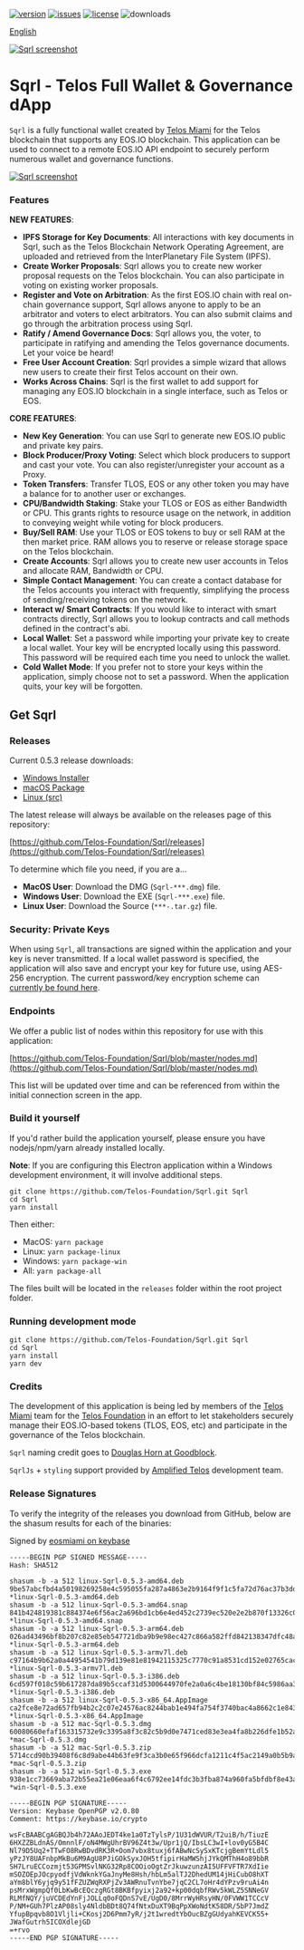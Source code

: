 [![version](https://img.shields.io/github/release/Telos-Foundation/Sqrl/all.svg)](https://github.com/Telos-Foundation/Sqrl/releases)
[![issues](https://img.shields.io/github/issues/Telos-Foundation/Sqrl.svg)](https://github.com/Telos-Foundation/Sqrl/issues)
[![license](https://img.shields.io/badge/license-MIT-blue.svg)](https://raw.githubusercontent.com/Telos-Foundation/Sqrl/master/LICENSE)
![downloads](https://img.shields.io/github/downloads/Telos-Foundation/Sqrl/total.svg)

[English](https://github.com/Telos-Foundation/Sqrl/blob/master/README.md)

[![Sqrl screenshot](https://raw.githubusercontent.com/Telos-Foundation/Sqrl/master/app/renderer/assets/images/sqrl.png)](https://raw.githubusercontent.com/Telos-Foundation/Sqrl/master/app/renderer/assets/images/sqrl.png)

# Sqrl - Telos Full Wallet & Governance dApp

`Sqrl` is a fully functional wallet created by [Telos Miami](https://eos.miami/) for the Telos blockchain that supports any EOS.IO blockchain. This application can be used to connect to a remote EOS.IO API endpoint to securely perform numerous wallet and governance functions.

[![Sqrl screenshot](https://raw.githubusercontent.com/Telos-Foundation/Sqrl/master/Sqrl.png)](https://raw.githubusercontent.com/Telos-Foundation/Sqrl/master/Sqrl.png)

### Features

**NEW FEATURES**:
- **IPFS Storage for Key Documents**: All interactions with key documents in Sqrl, such as the Telos Blockchain Network Operating Agreement, are uploaded and retrieved from the InterPlanetary File System (IPFS).
- **Create Worker Proposals**: Sqrl allows you to create new worker proposal requests on the Telos blockchain. You can also participate in voting on existing worker proposals.
- **Register and Vote on Arbitration**: As the first EOS.IO chain with real on-chain governance support, Sqrl allows anyone to apply to be an arbitrator and voters to elect arbitrators. You can also submit claims and go through the arbitration process using Sqrl.
- **Ratify / Amend Governance Docs**: Sqrl allows you, the voter, to participate in ratifying and amending the Telos governance documents. Let your voice be heard!
- **Free User Account Creation**: Sqrl provides a simple wizard that allows new users to create their first Telos account on their own.
- **Works Across Chains**: Sqrl is the first wallet to add support for managing any EOS.IO blockchain in a single interface, such as Telos or EOS.

**CORE FEATURES**:
- **New Key Generation**: You can use Sqrl to generate new EOS.IO public and private key pairs.
- **Block Producer/Proxy Voting**: Select which block producers to support and cast your vote. You can also register/unregister your account as a Proxy.
- **Token Transfers**: Transfer TLOS, EOS or any other token you may have a balance for to another user or exchanges.
- **CPU/Bandwidth Staking**: Stake your TLOS or EOS as either Bandwidth or CPU. This grants rights to resource usage on the network, in addition to conveying weight while voting for block producers.
- **Buy/Sell RAM**: Use your TLOS or EOS tokens to buy or sell RAM at the then market price. RAM allows you to reserve or release storage space on the Telos blockchain.
- **Create Accounts**: Sqrl allows you to create new user accounts in Telos and allocate RAM, Bandwidth or CPU.
- **Simple Contact Management**: You can create a contact database for the Telos accounts you interact with frequently, simplifying the process of sending/receiving tokens on the network.
- **Interact w/ Smart Contracts**: If you would like to interact with smart contracts directly, Sqrl allows you to lookup contracts and call methods defined in the contract's abi.
- **Local Wallet**: Set a password while importing your private key to create a local wallet. Your key will be encrypted locally using this password. This password will be required each time you need to unlock the wallet.
- **Cold Wallet Mode**: If you prefer not to store your keys within the application, simply choose not to set a password. When the application quits, your key will be forgotten.

## Get Sqrl

### Releases

Current 0.5.3 release downloads:

- [Windows Installer](https://github.com/Telos-Foundation/Sqrl/releases/download/0.5.3/win-Sqrl-0.5.3.exe)
- [macOS Package](https://github.com/Telos-Foundation/Sqrl/releases/download/0.5.3/mac-Sqrl-0.5.3.dmg)
- [Linux (src)](https://github.com/Telos-Foundation/Sqrl/archive/0.5.3.tar.gz)

The latest release will always be available on the releases page of this repository:

[https://github.com/Telos-Foundation/Sqrl/releases](https://github.com/Telos-Foundation/Sqrl/releases)

To determine which file you need, if you are a...

- **MacOS User**: Download the DMG (`Sqrl-***.dmg`) file.
- **Windows User**: Download the EXE (`Sqrl-***.exe`) file.
- **Linux User**: Download the Source (`***-.tar.gz`) file.

### Security: Private Keys

When using `Sqrl`, all transactions are signed within the application and your key is never transmitted. If a local wallet password is specified, the application will also save and encrypt your key for future use, using AES-256 encryption. The current password/key encryption scheme can [currently be found here](https://github.com/Telos-Foundation/Sqrl/blob/master/app/shared/actions/wallet.js#L8).

### Endpoints

We offer a public list of nodes within this repository for use with this application:

[https://github.com/Telos-Foundation/Sqrl/blob/master/nodes.md](https://github.com/Telos-Foundation/Sqrl/blob/master/nodes.md)

This list will be updated over time and can be referenced from within the initial connection screen in the app.

### Build it yourself

If you'd rather build the application yourself, please ensure you have nodejs/npm/yarn already installed locally.

**Note**: If you are configuring this Electron application within a Windows development environment, it will involve additional steps.

```
git clone https://github.com/Telos-Foundation/Sqrl.git Sqrl
cd Sqrl
yarn install
```

Then either:

- MacOS: `yarn package`
- Linux: `yarn package-linux`
- Windows: `yarn package-win`
- All: `yarn package-all`

The files built will be located in the `releases` folder within the root project folder.

### Running development mode

```
git clone https://github.com/Telos-Foundation/Sqrl.git Sqrl
cd Sqrl
yarn install
yarn dev
```

### Credits

The development of this application is being led by members of the [Telos Miami](https://eos.miami) team for the [Telos Foundation](https://telosfoundation.io) in an effort to let stakeholders securely manage their EOS.IO-based tokens (TLOS, EOS, etc) and participate in the governance of the Telos blockchain.

`Sqrl` naming credit goes to [Douglas Horn at Goodblock](https://goodblock.io/).

`SqrlJs` + `styling` support provided by [Amplified Telos](https://amplified.software/) development team.

### Release Signatures

To verify the integrity of the releases you download from GitHub, below are the shasum results for each of the binaries:

Signed by [eosmiami on keybase](https://keybase.io/eosmiami)

```
-----BEGIN PGP SIGNED MESSAGE-----
Hash: SHA512

shasum -b -a 512 linux-Sqrl-0.5.3-amd64.deb
9be57abcfbd4a50198269258e4c595055fa287a4863e2b9164f9f1c5fa72d76ac37b3ddf1f979d71cdb32b67e468f5b8f3c61ae9fc553fb84353cdcd23507764 *linux-Sqrl-0.5.3-amd64.deb
shasum -b -a 512 linux-Sqrl-0.5.3-amd64.snap
841b424819381c884374e6f56ac2a696bd1cb6e4ed452c2739ec520e2e2b870f13326c036d17f93dfaee04b7ca2d2666850e007f93a7eba742b46f687ff7af1f *linux-Sqrl-0.5.3-amd64.snap
shasum -b -a 512 linux-Sqrl-0.5.3-arm64.deb
026ad43496bf8b207c82e85eb547721dba9b9e98ec427c866a582ffd842138347dfc48a6fc2922216455574e48caf3de88b02360a216e0ccc98782d15219b761 *linux-Sqrl-0.5.3-arm64.deb
shasum -b -a 512 linux-Sqrl-0.5.3-armv7l.deb
c97164b9b62a0a44954541b79d139e81e81942115325c7770c91a8531cd152e02765cac6b1f3940e1f3c435cf74ca48269d64923f45c0620040b19dcd858d501 *linux-Sqrl-0.5.3-armv7l.deb
shasum -b -a 512 linux-Sqrl-0.5.3-i386.deb
6cd597f018c59b617287da89b5ccaf31d5300644970fe2a0a6c4be18130bf84c5986aa3c48e30c67c3657abbb34591c6b36e5bce5794be625f506b018030261f *linux-Sqrl-0.5.3-i386.deb
shasum -b -a 512 linux-Sqrl-0.5.3-x86_64.AppImage
ca2fce8e72ad657fb94b2c2c07e24576ac8244bab1e494fa754f3740bac4a8662c1e8437f6d580155fb25ec04474e1c0e6ddc301cd954a684909a35076b7f7e3 *linux-Sqrl-0.5.3-x86_64.AppImage
shasum -b -a 512 mac-Sqrl-0.5.3.dmg
60080660efaf163315732e9c3395a8f3c82c5b9d0e7471ced83e3ea4fa8b226dfe1b52a3381759ed6069d235a6959b6cf2bf731d38931fa605ed7ecc48a26b37 *mac-Sqrl-0.5.3.dmg
shasum -b -a 512 mac-Sqrl-0.5.3.zip
5714ccd90b39408f6c8d9abe44b63fe9f3ca3b0e65f966dcfa1211c4f5ac2149a0b5b9a5f8391c51c3f44438ba9d6eb5992f8671b4395dc6ddf6c25a1a08836c *mac-Sqrl-0.5.3.zip
shasum -b -a 512 win-Sqrl-0.5.3.exe
938e1cc73669aba72b55ea21e06eaa6f4c6792ee14fdc3b3fba874a960fa5bfdbf8e43a2aeb7183a44d027fbc8dbe284253e007566c7d0d8210f1d9875e84c1c *win-Sqrl-0.5.3.exe

-----BEGIN PGP SIGNATURE-----
Version: Keybase OpenPGP v2.0.80
Comment: https://keybase.io/crypto

wsFcBAABCgAGBQJb4h72AAoJEDT4ke1a0TzTylsP/1U31dWVUR/T2uiB/h/TiuzE
6HXZZBLdnAS/OmnnlF/oN4MWgUhrBV96Z4t3w/Upr1jQ/IbsLC3wI+lov0yG5B4C
Nl79D5Uq2+TTwFO8RwBDvdRK3R+Oom7vbx8tuxj6fABwNcSySxKTcjgBemYtLdl5
yPzJY8UAFnbpMkBu6M9AgU8PJiGOkSyxJOH5tfipirHaMWShjJYkQMThH4o89bbR
SH7LruECCozmjt53GPMSvlNKG32Rp8COOioOgtZrJkuwzunzAI5UFFVFTR7XdIie
mSOZOEpJOcpyodfjVdWknkYGaJnyMe8Hsh/hbLm5alTJ2DhedUM14jHiCubO8hXT
aYm8blY6yjq9y51fFZUZWqRXPjZv3AWRnuTvnYbe7jqC2CL7oHr4dYPzv9ruAi4n
psMrxWgmpQf0LbKwBcEQczgRGt8BKBfpyixj2a92+kp00dqbfRWv5kWLZ5SNNeGV
RLMfNQY/juVCDEdYnFjJOLLq0oFQDnS7vE/UgD0/8MrrWyHRsyHN/0FVWW1TCCcV
P/NM+GUh7PlzAP08sly4NldbBDt8Q74fNtxDuXT9BqPpXWoNdtK58DR/5bP7JmdZ
YfupBpqvb8O1Vljli+CKosj2D6Pmm7yR/j2t1wredtYbOucBZgGUdyahKEVCK55+
JWafGutrh5ICOXdlejGD
=+rvo
-----END PGP SIGNATURE-----
```